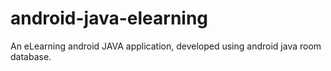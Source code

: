 # android-java-elearning
An eLearning android JAVA application, developed using android java room database.
